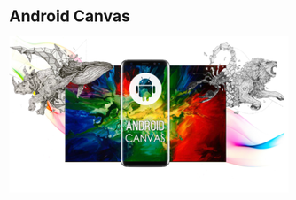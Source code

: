 # Android Canvas
![alt text](https://github.com/rshavinda/android-canvas/blob/main/Images/canvas.png)
